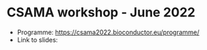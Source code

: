 # CSAMA workshop - June 2022

- Programme: https://csama2022.bioconductor.eu/programme/
- Link to slides:

